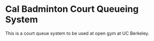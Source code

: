 # Cal Badminton Court Queueing System
This is a court queue system to be used at open gym at UC Berkeley.
